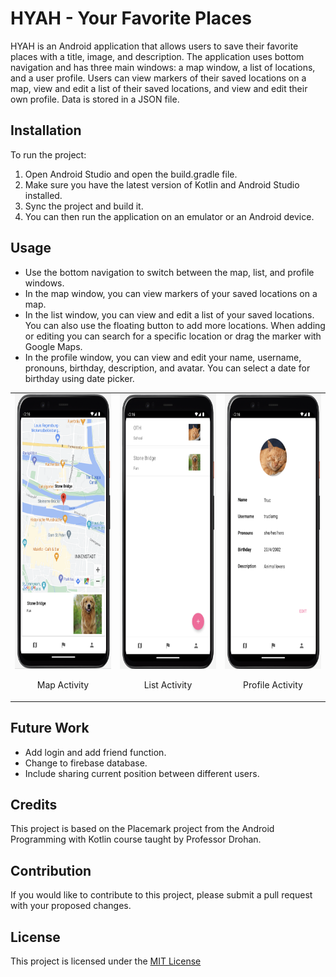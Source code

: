 # HYAH - Your Favorite Places

HYAH is an Android application that allows users to save their favorite places with a title, image, and description. The application uses bottom navigation and has three main windows: a map window, a list of locations, and a user profile. Users can view markers of their saved locations on a map, view and edit a list of their saved locations, and view and edit their own profile. Data is stored in a JSON file.

## Installation

To run the project:
1. Open Android Studio and open the build.gradle file. 
2. Make sure you have the latest version of Kotlin and Android Studio installed. 
3. Sync the project and build it. 
4. You can then run the application on an emulator or an Android device.

## Usage
- Use the bottom navigation to switch between the map, list, and profile windows.
- In the map window, you can view markers of your saved locations on a map.
- In the list window, you can view and edit a list of your saved locations. You can also use the floating button to add more locations. When adding or editing you can search for a specific location or drag the marker with Google Maps.
- In the profile window, you can view and edit your name, username, pronouns, birthday, description, and avatar. You can select a date for birthday using date picker.

<table>
  <tr>
    <td>
      <img src="map_activity.png" width="230" height="440"/>
      <p align="center">Map Activity</p>
    </td>
    <td>
      <img src="list_activity.png" width="230" height="440"/>
      <p align="center">List Activity</p>
    </td>
    <td>
      <img src="profile_activity.png" width="230" height="440"/>
      <p align="center">Profile Activity</p>
    </td>
  </tr>
</table>

## Future Work

- Add login and add friend function.
- Change to firebase database.
- Include sharing current position between different users.

## Credits

This project is based on the Placemark project from the Android Programming with Kotlin course taught by Professor Drohan.

## Contribution

If you would like to contribute to this project, please submit a pull request with your proposed changes.

## License

This project is licensed under the [MIT License](https://opensource.org/licenses/MIT)
